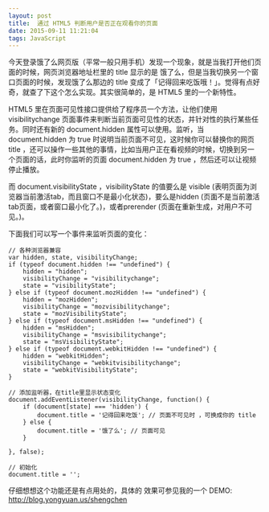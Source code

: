```yaml
---
layout: post
title:  通过 HTML5 判断用户是否正在观看你的页面
date: 2015-09-11 11:21:04
tags: JavaScript
---
```


今天登录饿了么网页版（平常一般只用手机）发现一个现象，就是当我打开他们页面的时候，网页浏览器地址栏里的 title 显示的是 饿了么，但是当我切换另一个窗口页面的时候，发现饿了么那边的 title 变成了「记得回来吃饭哦！」。觉得有点好奇，就查了下这个怎么实现。其实很简单的，是 HTML5  里的一个新特性。

HTML5 里在页面可见性接口提供给了程序员一个方法，让他们使用 visibilitychange 页面事件来判断当前页面可见性的状态，并针对性的执行某些任务。同时还有新的 document.hidden 属性可以使用。监听，当 document.hidden 为 true 时说明当前页面不可见，这时候你可以替换你的网页 title ，还可以操作一些其他的事情，比如当用户正在看视频的时候，切换到另一个页面的话，此时你监听的页面 document.hidden 为 true ，然后还可以让视频停止播放。
 
而 document.visibilityState ，visibilityState 的值要么是 visible (表明页面为浏览器当前激活tab，而且窗口不是最小化状态)，要么是hidden (页面不是当前激活tab页面，或者窗口最小化了。)，或者prerender (页面在重新生成，对用户不可见。)。

下面我们可以写一个事件来监听页面的变化：

```
// 各种浏览器兼容
var hidden, state, visibilityChange; 
if (typeof document.hidden !== "undefined") {
	hidden = "hidden";
	visibilityChange = "visibilitychange";
	state = "visibilityState";
} else if (typeof document.mozHidden !== "undefined") {
	hidden = "mozHidden";
	visibilityChange = "mozvisibilitychange";
	state = "mozVisibilityState";
} else if (typeof document.msHidden !== "undefined") {
	hidden = "msHidden";
	visibilityChange = "msvisibilitychange";
	state = "msVisibilityState";
} else if (typeof document.webkitHidden !== "undefined") {
	hidden = "webkitHidden";
	visibilityChange = "webkitvisibilitychange";
	state = "webkitVisibilityState";
}

// 添加监听器，在title里显示状态变化
document.addEventListener(visibilityChange, function() {
	if (document[state] === 'hidden') {
		document.title = '记得回来吃饭'; // 页面不可见时 ，可换成你的 title
	} else {
		document.title = '饿了么'; // 页面可见
	}
	
}, false);

// 初始化
document.title = '';
```
仔细想想这个功能还是有点用处的，具体的 效果可参见我的一个 DEMO: http://blog.yongyuan.us/shengchen


